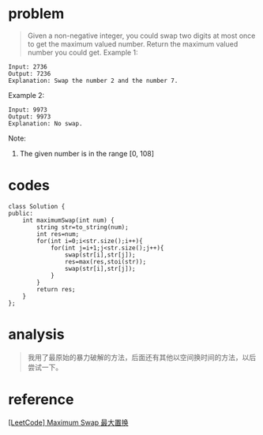 # problem
>Given a non-negative integer, you could swap two digits at most once to get the maximum valued number. Return the maximum valued number you could get.
Example 1:
```
Input: 2736
Output: 7236
Explanation: Swap the number 2 and the number 7.
```
Example 2:
```
Input: 9973
Output: 9973
Explanation: No swap.
```
Note:
1. The given number is in the range [0, 108]

# codes
```
class Solution {
public:
    int maximumSwap(int num) {
        string str=to_string(num);
        int res=num;
        for(int i=0;i<str.size();i++){
            for(int j=i+1;j<str.size();j++){
                swap(str[i],str[j]);
                res=max(res,stoi(str));
                swap(str[i],str[j]);
            }
        }
        return res;
    }
};
```

# analysis
>我用了最原始的暴力破解的方法，后面还有其他以空间换时间的方法，以后尝试一下。


# reference
[[LeetCode] Maximum Swap 最大置换][1]


[1]: http://www.cnblogs.com/grandyang/p/7583875.html